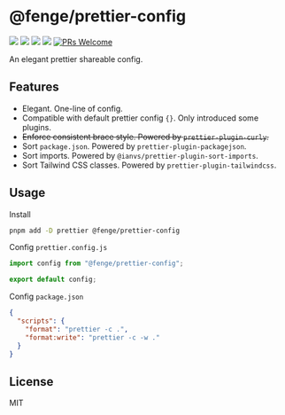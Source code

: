 # @fenge/prettier-config

[![](https://img.shields.io/npm/l/@fenge/prettier-config.svg)](https://github.com/zanminkian/git-validator/blob/main/LICENSE)
[![](https://img.shields.io/npm/v/@fenge/prettier-config.svg)](https://www.npmjs.com/package/@fenge/prettier-config)
[![](https://img.shields.io/npm/dm/@fenge/prettier-config.svg)](https://www.npmjs.com/package/@fenge/prettier-config)
[![](https://packagephobia.com/badge?p=@fenge/prettier-config)](https://packagephobia.com/result?p=@fenge/prettier-config)
[![PRs Welcome](https://img.shields.io/badge/PRs-welcome-brightgreen.svg)](https://makeapullrequest.com)

An elegant prettier shareable config.

## Features

- Elegant. One-line of config.
- Compatible with default prettier config `{}`. Only introduced some plugins.
- ~~Enforce consistent brace style. Powered by `prettier-plugin-curly`.~~
- Sort `package.json`. Powered by `prettier-plugin-packagejson`.
- Sort imports. Powered by `@ianvs/prettier-plugin-sort-imports`.
- Sort Tailwind CSS classes. Powered by `prettier-plugin-tailwindcss`.

## Usage

Install

```sh
pnpm add -D prettier @fenge/prettier-config
```

Config `prettier.config.js`

```js
import config from "@fenge/prettier-config";

export default config;
```

Config `package.json`

```json
{
  "scripts": {
    "format": "prettier -c .",
    "format:write": "prettier -c -w ."
  }
}
```

## License

MIT

